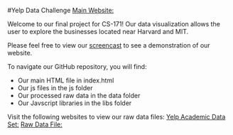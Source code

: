#Yelp Data Challenge
[Main Website:](https://maxwelllloyd.github.io)

Welcome to our final project for  CS-171! Our data visualization allows the user to explore the businesses located near Harvard and MIT. 

Please feel free to view our [screencast]() to see a demonstration of our website. 

To navigate our GitHub repository, you will find:
* Our main HTML file in index.html
* Our js files in the js folder
* Our processed raw data in the data folder
* Our Javscript libraries in the libs folder

Visit the following websites to view our raw data files:
[Yelp Academic Data Set:](https://www.yelp.com/academic_dataset)
[Raw Data File:](https://www.dropbox.com/sh/kvvk79yasv6dmyq/AAAKFXXIZnGBa7F98gmdIACua?dl=0)
